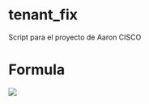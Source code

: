 # tenant_fix
Script para el proyecto de Aaron CISCO

# Formula
<img src="https://render.githubusercontent.com/render/math?math=\sum_{n=0}^x = (\frac{1}{2})(x) (x+1)">
